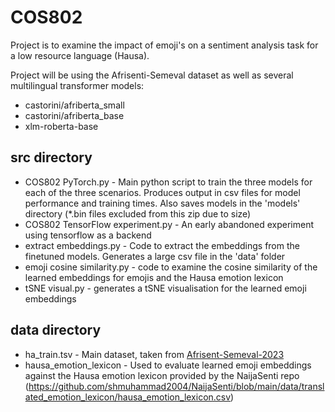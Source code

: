 # COS802
Project is to examine the impact of emoji's on a 
sentiment analysis task for a low resource language (Hausa).

Project will be using the Afrisenti-Semeval dataset as well as
several multilingual transformer models:
* castorini/afriberta_small
* castorini/afriberta_base
* xlm-roberta-base 

## src directory
* COS802 PyTorch.py - Main python script to train the three models for each of the three scenarios. Produces output in csv files for model performance and training times. Also saves models in the 'models' directory (\*.bin files excluded from this zip due to size)
* COS802 TensorFlow experiment.py - An early abandoned experiment using tensorflow as a backend
* extract embeddings.py - Code to extract the embeddings from the finetuned models. Generates a large csv file in the 'data' folder
* emoji cosine similarity.py - code to examine the cosine similarity of the learned embeddings for emojis and the Hausa emotion lexicon
* tSNE visual.py - generates a tSNE visualisation for the learned emoji embeddings

## data directory
* ha_train.tsv - Main dataset, taken from [Afrisent-Semeval-2023](https://github.com/afrisenti-semeval/afrisent-semeval-2023)
* hausa_emotion_lexicon - Used to evaluate learned emoji embeddings against the Hausa emotion lexicon provided by the NaijaSenti repo (https://github.com/shmuhammad2004/NaijaSenti/blob/main/data/translated_emotion_lexicon/hausa_emotion_lexicon.csv)

